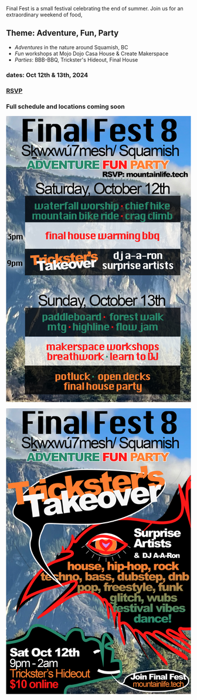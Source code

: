 

Final Fest is a small festival celebrating the end of summer. Join us for an extraordinary weekend of food, 

## Theme: Adventure, Fun, Party
- *Adventures* in the nature around Squamish, BC
- *Fun* workshops at Mojo Dojo Casa House & Create Makerspace
- *Parties*: BBB-BBQ, Trickster's Hideout, Final House

### dates: Oct 12th & 13th, 2024
### [RSVP](https://forms.gle/FneKNjrGYj3SM1526)
### Full schedule and locations coming soon

![alt text](/ff8program.png)

![alt text](/ff8poster.png)
